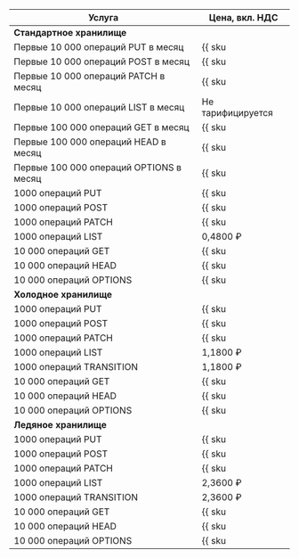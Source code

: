 | Услуга | Цена, вкл. НДС |
| --- | --- |
| **Стандартное хранилище** |
| Первые 10 000 операций PUT в месяц | {{ sku|RUB|storage.api.put.standard|string }} |
| Первые 10 000 операций POST в месяц | {{ sku|RUB|storage.api.post.standard|string }} |
| Первые 10 000 операций PATCH в месяц | {{ sku|RUB|storage.api.patch.standard|string }} |
| Первые 10 000 операций LIST в месяц | Не тарифицируется |
| Первые 100 000 операций GET в месяц | {{ sku|RUB|storage.api.get.standard|string }} |
| Первые 100 000 операций HEAD в месяц | {{ sku|RUB|storage.api.head.standard|string }} |
| Первые 100 000 операций OPTIONS в месяц | {{ sku|RUB|storage.api.options.standard|string }} |
| 1000 операций PUT | {{ sku|RUB|storage.api.put.standard|pricingRate.10|string }} |
| 1000 операций POST | {{ sku|RUB|storage.api.post.standard|pricingRate.10|string }} |
| 1000 операций PATCH | {{ sku|RUB|storage.api.patch.standard|pricingRate.10|string }} |
| 1000 операций LIST | 0,4800 ₽ |
| 10 000 операций GET | {{ sku|RUB|storage.api.get.standard|pricingRate.10|string }} |
| 10 000 операций HEAD | {{ sku|RUB|storage.api.head.standard|pricingRate.10|string }} |
| 10 000 операций OPTIONS | {{ sku|RUB|storage.api.options.standard|pricingRate.10|string }} |
| **Холодное хранилище** |
| 1000 операций PUT | {{ sku|RUB|storage.api.put.cold|string }} |
| 1000 операций POST | {{ sku|RUB|storage.api.post.cold|string }} |
| 1000 операций PATCH | {{ sku|RUB|storage.api.patch.cold|string }} |
| 1000 операций LIST | 1,1800 ₽ |
| 1000 операций TRANSITION | 1,1800 ₽ |
| 10 000 операций GET | {{ sku|RUB|storage.api.get.cold|string }} |
| 10 000 операций HEAD | {{ sku|RUB|storage.api.head.cold|string }} |
| 10 000 операций OPTIONS | {{ sku|RUB|storage.api.options.cold|string }} |
| **Ледяное хранилище** |
| 1000 операций PUT | {{ sku|RUB|storage.api.put.ice|string }} |
| 1000 операций POST | {{ sku|RUB|storage.api.post.ice|string }} |
| 1000 операций PATCH | {{ sku|RUB|storage.api.patch.ice|string }} |
| 1000 операций LIST | 2,3600 ₽ |
| 1000 операций TRANSITION | 2,3600 ₽ |
| 10 000 операций GET | {{ sku|RUB|storage.api.get.ice|string }} |
| 10 000 операций HEAD | {{ sku|RUB|storage.api.head.ice|string }} |
| 10 000 операций OPTIONS | {{ sku|RUB|storage.api.options.ice|string }} |